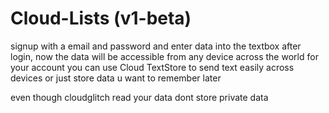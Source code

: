 # Cloud-Lists (v1-beta)
signup with a email and password and enter data into the textbox after login, now the data will be accessible from any device across the world for your account  you can use Cloud TextStore to send text easily across devices or just store data u want to remember later

even though cloudglitch read your data dont store private data

